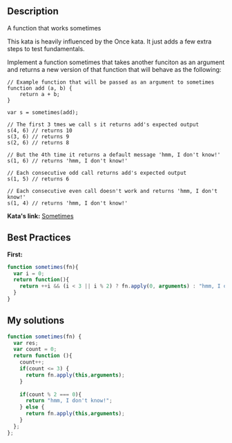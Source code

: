 ## Description

A function that works sometimes

This kata is heavily influenced by the Once kata. It just adds a few extra steps to test fundamentals.

Implement a function sometimes that takes another funciton as an argument and returns a new version of that function that will behave as the following:

```
// Example function that will be passed as an argument to sometimes
function add (a, b) {
    return a + b;
}

var s = sometimes(add);

// The first 3 tmes we call s it returns add's expected output
s(4, 6) // returns 10
s(3, 6) // returns 9
s(2, 6) // returns 8

// But the 4th time it returns a default message 'hmm, I don't know!'
s(1, 6) // returns 'hmm, I don't know!'

// Each consecutive odd call returns add's expected output
s(1, 5) // returns 6

// Each consecutive even call doesn't work and returns 'hmm, I don't know!'
s(1, 4) // returns 'hmm, I don't know!'
```

**Kata's link:** [Sometimes](http://www.codewars.com/kata/sometimes/)

## Best Practices

**First:**

```js
function sometimes(fn){
  var i = 0;
  return function(){
    return ++i && (i < 3 || i % 2) ? fn.apply(0, arguments) : "hmm, I don't know!";
  }
}
```

## My solutions
```js
function sometimes(fn) {
  var res;
  var count = 0;
  return function (){
    count++;
    if(count <= 3) {
      return fn.apply(this,arguments);
    }
    
    if(count % 2 === 0){
      return "hmm, I don't know!";
    } else {
      return fn.apply(this,arguments);
    }
  };
};
```